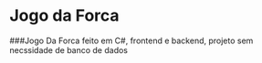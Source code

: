 # Jogo da Forca
###Jogo Da Forca feito em C#, frontend e backend, projeto sem necssidade de banco de dados
